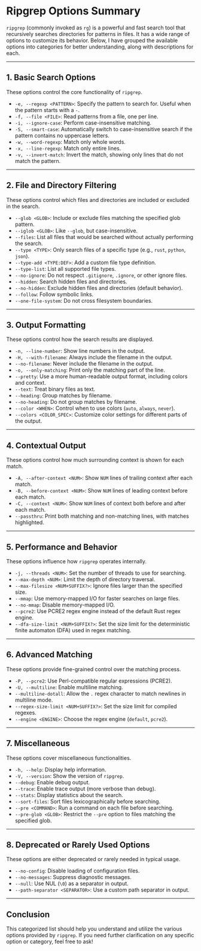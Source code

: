 # Ripgrep Options Summary

`ripgrep` (commonly invoked as `rg`) is a powerful and fast search tool that recursively searches directories for patterns in files. It has a wide range of options to customize its behavior. Below, I have grouped the available options into categories for better understanding, along with descriptions for each.

---

## 1. Basic Search Options

These options control the core functionality of `ripgrep`.

- `-e, --regexp <PATTERN>`: Specify the pattern to search for. Useful when the pattern starts with a `-`.
- `-f, --file <FILE>`: Read patterns from a file, one per line.
- `-i, --ignore-case`: Perform case-insensitive matching.
- `-S, --smart-case`: Automatically switch to case-insensitive search if the pattern contains no uppercase letters.
- `-w, --word-regexp`: Match only whole words.
- `-x, --line-regexp`: Match only entire lines.
- `-v, --invert-match`: Invert the match, showing only lines that do not match the pattern.

---

## 2. File and Directory Filtering

These options control which files and directories are included or excluded in the search.

- `--glob <GLOB>`: Include or exclude files matching the specified glob pattern.
- `--iglob <GLOB>`: Like `--glob`, but case-insensitive.
- `--files`: List all files that would be searched without actually performing the search.
- `--type <TYPE>`: Only search files of a specific type (e.g., `rust`, `python`, `json`).
- `--type-add <TYPE:DEF>`: Add a custom file type definition.
- `--type-list`: List all supported file types.
- `--no-ignore`: Do not respect `.gitignore`, `.ignore`, or other ignore files.
- `--hidden`: Search hidden files and directories.
- `--no-hidden`: Exclude hidden files and directories (default behavior).
- `--follow`: Follow symbolic links.
- `--one-file-system`: Do not cross filesystem boundaries.

---

## 3. Output Formatting

These options control how the search results are displayed.

- `-n, --line-number`: Show line numbers in the output.
- `-H, --with-filename`: Always include the filename in the output.
- `--no-filename`: Never include the filename in the output.
- `-o, --only-matching`: Print only the matching part of the line.
- `--pretty`: Use a more human-readable output format, including colors and context.
- `--text`: Treat binary files as text.
- `--heading`: Group matches by filename.
- `--no-heading`: Do not group matches by filename.
- `--color <WHEN>`: Control when to use colors (`auto`, `always`, `never`).
- `--colors <COLOR_SPEC>`: Customize color settings for different parts of the output.

---

## 4. Contextual Output

These options control how much surrounding context is shown for each match.

- `-A, --after-context <NUM>`: Show `NUM` lines of trailing context after each match.
- `-B, --before-context <NUM>`: Show `NUM` lines of leading context before each match.
- `-C, --context <NUM>`: Show `NUM` lines of context both before and after each match.
- `--passthru`: Print both matching and non-matching lines, with matches highlighted.

---

## 5. Performance and Behavior

These options influence how `ripgrep` operates internally.

- `-j, --threads <NUM>`: Set the number of threads to use for searching.
- `--max-depth <NUM>`: Limit the depth of directory traversal.
- `--max-filesize <NUM+SUFFIX?>`: Ignore files larger than the specified size.
- `--mmap`: Use memory-mapped I/O for faster searches on large files.
- `--no-mmap`: Disable memory-mapped I/O.
- `--pcre2`: Use PCRE2 regex engine instead of the default Rust regex engine.
- `--dfa-size-limit <NUM+SUFFIX?>`: Set the size limit for the deterministic finite automaton (DFA) used in regex matching.

---

## 6. Advanced Matching

These options provide fine-grained control over the matching process.

- `-P, --pcre2`: Use Perl-compatible regular expressions (PCRE2).
- `-U, --multiline`: Enable multiline matching.
- `--multiline-dotall`: Allow the `.` regex character to match newlines in multiline mode.
- `--regex-size-limit <NUM+SUFFIX?>`: Set the size limit for compiled regexes.
- `--engine <ENGINE>`: Choose the regex engine (`default`, `pcre2`).

---

## 7. Miscellaneous

These options cover miscellaneous functionalities.

- `-h, --help`: Display help information.
- `-V, --version`: Show the version of `ripgrep`.
- `--debug`: Enable debug output.
- `--trace`: Enable trace output (more verbose than debug).
- `--stats`: Display statistics about the search.
- `--sort-files`: Sort files lexicographically before searching.
- `--pre <COMMAND>`: Run a command on each file before searching.
- `--pre-glob <GLOB>`: Restrict the `--pre` option to files matching the specified glob.

---

## 8. Deprecated or Rarely Used Options

These options are either deprecated or rarely needed in typical usage.

- `--no-config`: Disable loading of configuration files.
- `--no-messages`: Suppress diagnostic messages.
- `--null`: Use NUL (`\0`) as a separator in output.
- `--path-separator <SEPARATOR>`: Use a custom path separator in output.

---

## Conclusion

This categorized list should help you understand and utilize the various options provided by `ripgrep`. If you need further clarification on any specific option or category, feel free to ask!
